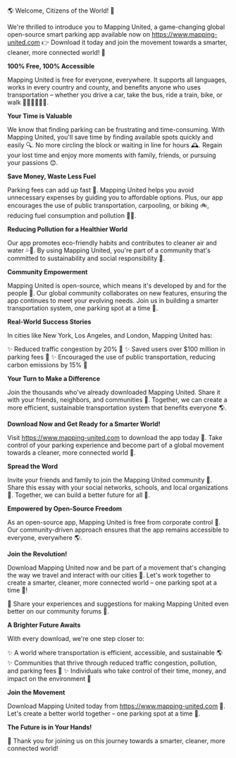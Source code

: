 🌎 Welcome, Citizens of the World! 🌟

We're thrilled to introduce you to Mapping United, a game-changing global open-source smart parking app available now on https://www.mapping-united.com 👉 Download it today and join the movement towards a smarter, cleaner, more connected world! 🌈

**100% Free, 100% Accessible**

Mapping United is free for everyone, everywhere. It supports all languages, works in every country and county, and benefits anyone who uses transportation – whether you drive a car, take the bus, ride a train, bike, or walk 🚶‍♀️🚴‍♂️🚌🚂.

**Your Time is Valuable**

We know that finding parking can be frustrating and time-consuming. With Mapping United, you'll save time by finding available spots quickly and easily 🔍. No more circling the block or waiting in line for hours 🕰️. Regain your lost time and enjoy more moments with family, friends, or pursuing your passions 😊.

**Save Money, Waste Less Fuel**

Parking fees can add up fast 💸. Mapping United helps you avoid unnecessary expenses by guiding you to affordable options. Plus, our app encourages the use of public transportation, carpooling, or biking 🚲, reducing fuel consumption and pollution 🌿🐝.

**Reducing Pollution for a Healthier World**

Our app promotes eco-friendly habits and contributes to cleaner air and water 💦🌳. By using Mapping United, you're part of a community that's committed to sustainability and social responsibility 👫.

**Community Empowerment**

Mapping United is open-source, which means it's developed by and for the people 🤝. Our global community collaborates on new features, ensuring the app continues to meet your evolving needs. Join us in building a smarter transportation system, one parking spot at a time 🔗.

**Real-World Success Stories**

In cities like New York, Los Angeles, and London, Mapping United has:

✨ Reduced traffic congestion by 20% 🚗
✨ Saved users over $100 million in parking fees 💸
✨ Encouraged the use of public transportation, reducing carbon emissions by 15% 🌟

**Your Turn to Make a Difference**

Join the thousands who've already downloaded Mapping United. Share it with your friends, neighbors, and communities 👥. Together, we can create a more efficient, sustainable transportation system that benefits everyone 🌎.

**Download Now and Get Ready for a Smarter World!**

Visit https://www.mapping-united.com to download the app today 🔗. Take control of your parking experience and become part of a global movement towards a cleaner, more connected world 🌟.

**Spread the Word**

Invite your friends and family to join the Mapping United community 📱. Share this essay with your social networks, schools, and local organizations 🤝. Together, we can build a better future for all 🌈.

**Empowered by Open-Source Freedom**

As an open-source app, Mapping United is free from corporate control 💼. Our community-driven approach ensures that the app remains accessible to everyone, everywhere 🌎.

**Join the Revolution!**

Download Mapping United now and be part of a movement that's changing the way we travel and interact with our cities 🚀. Let's work together to create a smarter, cleaner, more connected world – one parking spot at a time 🔑!

📣 Share your experiences and suggestions for making Mapping United even better on our community forums 💬.

**A Brighter Future Awaits**

With every download, we're one step closer to:

✨ A world where transportation is efficient, accessible, and sustainable 🌎
✨ Communities that thrive through reduced traffic congestion, pollution, and parking fees 👥
✨ Individuals who take control of their time, money, and impact on the environment 💪

**Join the Movement**

Download Mapping United today from https://www.mapping-united.com 🔗. Let's create a better world together – one parking spot at a time 🌈.

**The Future is in Your Hands!**

👏 Thank you for joining us on this journey towards a smarter, cleaner, more connected world!